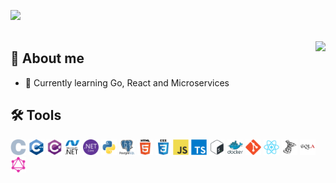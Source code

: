 [![](https://img.shields.io/badge/-Enis%20Mulić-blue?style=flat-square&logo=Linkedin&logoColor=white&link=https://www.linkedin.com/in/enis-muli%C4%87/)](https://www.linkedin.com/in/enis-muli%C4%87/)
</br></br>

<img align="right" src="https://media1.giphy.com/media/13HgwGsXF0aiGY/giphy.gif" />

## 📜 About me

-   🌱 Currently learning Go, React and Microservices

## 🛠️ Tools

<div>
<!-- C -->
<img src="https://raw.githubusercontent.com/devicons/devicon/master/icons/c/c-original.svg" alt="c" width="25" height="25" title="C"/>

<!-- C++ -->
<img src="https://raw.githubusercontent.com/devicons/devicon/master/icons/cplusplus/cplusplus-original.svg" alt="cplusplus" width="25" height="25" title="C++"/>

<!-- C# -->
<img src="https://raw.githubusercontent.com/devicons/devicon/master/icons/csharp/csharp-original.svg" alt="csharp" width="25" height="25" title="C#"/>

<!-- Dot Net -->
<img src="https://raw.githubusercontent.com/devicons/devicon/master/icons/dot-net/dot-net-original-wordmark.svg" alt="dotnet" width="25" height="25" title="Dot Net"/>

<!-- Dot Net Core-->
<img src="https://raw.githubusercontent.com/devicons/devicon/master/icons/dotnetcore/dotnetcore-original.svg" alt="dotnet" width="25" height="25" title="Dot Net Core"/>

<!-- Python -->
<img src="https://raw.githubusercontent.com/devicons/devicon/master/icons/python/python-original.svg" alt="python" width="25" height="25" title="Python"/>

<!-- PostgreSQL -->
<img src="https://raw.githubusercontent.com/devicons/devicon/master/icons/postgresql/postgresql-original-wordmark.svg" alt="postgresql" width="25" height="25" title="PostgreSQL"/>

<!-- HTML -->
<img src="https://raw.githubusercontent.com/devicons/devicon/master/icons/html5/html5-original-wordmark.svg" alt="html5" width="25" height="25" title="html"/>

<!-- CSS -->
<img src="https://raw.githubusercontent.com/devicons/devicon/master/icons/css3/css3-original-wordmark.svg" alt="css3" width="25" height="25" title="CSS"/>

<!-- JavaScript -->
<img src="https://raw.githubusercontent.com/devicons/devicon/master/icons/javascript/javascript-original.svg" alt="javascript" width="25" height="25" title="JavaScript"/>

<!-- TypeScript -->
<img src="https://raw.githubusercontent.com/devicons/devicon/master/icons/typescript/typescript-original.svg" alt="typescript" width="25" height="25" title="TypeScript"/>

<!-- Bash -->
<img src="https://raw.githubusercontent.com/devicons/devicon/master/icons/bash/bash-original.svg" alt="bash" width="25" height="25" title="Bash"/>

<!-- Docker -->
<img src="https://raw.githubusercontent.com/devicons/devicon/master/icons/docker/docker-original-wordmark.svg" alt="docker" width="25" height="25" title="Docker"/>

<!-- Git -->
<img src="https://raw.githubusercontent.com/devicons/devicon/master/icons/git/git-original.svg" alt="git" width="25" height="25" title="Git"/>

<!-- React -->
<img src="https://raw.githubusercontent.com/devicons/devicon/master/icons/react/react-original.svg" alt="git" width="25" height="25" title="React"/>

<!-- Microsoft SQL Server -->
<img src="https://raw.githubusercontent.com/devicons/devicon/master/icons/microsoftsqlserver/microsoftsqlserver-plain.svg" alt="git" width="25" height="25" title="Microsoft SQL Server"/>

<!-- SQL Alchemy -->
<img src="https://raw.githubusercontent.com/devicons/devicon/master/icons/sqlalchemy/sqlalchemy-original.svg" alt="git" width="25" height="25" title="SQLAlchemy"/>

<!-- GraphQL -->
<img src="https://raw.githubusercontent.com/devicons/devicon/master/icons/graphql/graphql-plain.svg" alt="git" width="25" height="25" title="GraphQL"/>

</div>
